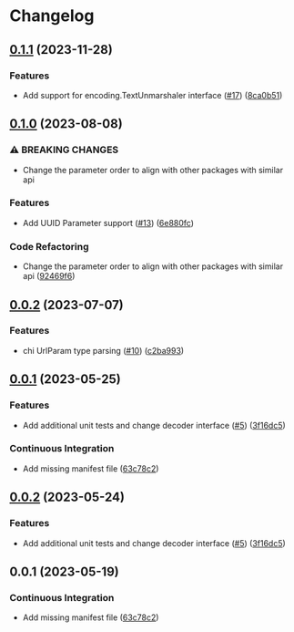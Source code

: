 # Changelog

## [0.1.1](https://github.com/cccteam/httpio/compare/v0.1.0...v0.1.1) (2023-11-28)


### Features

* Add support for encoding.TextUnmarshaler interface ([#17](https://github.com/cccteam/httpio/issues/17)) ([8ca0b51](https://github.com/cccteam/httpio/commit/8ca0b51652f6887c70751296f9fd3076b9cdebfc))

## [0.1.0](https://github.com/cccteam/httpio/compare/v0.0.2...v0.1.0) (2023-08-08)


### ⚠ BREAKING CHANGES

* Change the parameter order to align with other packages with similar api

### Features

* Add UUID Parameter support ([#13](https://github.com/cccteam/httpio/issues/13)) ([6e880fc](https://github.com/cccteam/httpio/commit/6e880fc72ac958b41c3ea1e9f8676aeccf97eec9))


### Code Refactoring

* Change the parameter order to align with other packages with similar api ([92469f6](https://github.com/cccteam/httpio/commit/92469f6abd451b92a10a3bc51dc235cf5daf85df))

## [0.0.2](https://github.com/cccteam/httpio/compare/v0.0.1...v0.0.2) (2023-07-07)


### Features

* chi UrlParam type parsing ([#10](https://github.com/cccteam/httpio/issues/10)) ([c2ba993](https://github.com/cccteam/httpio/commit/c2ba9931905d3e9894b9c63821aaf39e696d69fd))

## [0.0.1](https://github.com/cccteam/httpio/compare/v0.0.2...v0.0.1) (2023-05-25)


### Features

* Add additional unit tests and change decoder interface ([#5](https://github.com/cccteam/httpio/issues/5)) ([3f16dc5](https://github.com/cccteam/httpio/commit/3f16dc5c19168790261a8ccfaaf4118b310c4219))


### Continuous Integration

* Add missing manifest file ([63c78c2](https://github.com/cccteam/httpio/commit/63c78c20b2d88d15343af8865f3fe9da316bb9f7))

## [0.0.2](https://github.com/cccteam/httpio/compare/httpio-v0.0.1...httpio-v0.0.2) (2023-05-24)


### Features

* Add additional unit tests and change decoder interface ([#5](https://github.com/cccteam/httpio/issues/5)) ([3f16dc5](https://github.com/cccteam/httpio/commit/3f16dc5c19168790261a8ccfaaf4118b310c4219))

## 0.0.1 (2023-05-19)


### Continuous Integration

* Add missing manifest file ([63c78c2](https://github.com/cccteam/httpio/commit/63c78c20b2d88d15343af8865f3fe9da316bb9f7))
